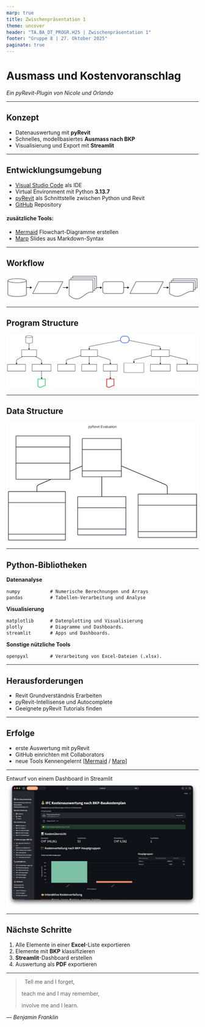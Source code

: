 ```yaml
---
marp: true
title: Zwischenpräsentation 1
theme: uncover
header: "TA.BA_DT_PROGR.H25 | Zwischenpräsentation 1"
footer: "Gruppe 8 | 27. Oktober 2025"
paginate: true
---
```


<style>
section { font-size: 30px; }
</style>

<!-- _header: "" -->
<!-- _footer: "27. Oktober 2025" -->
<!-- _paginate: skip -->
<!-- _class: invert -->

# Ausmass und Kostenvoranschlag

_Ein pyRevit-Plugin von Nicole und Orlando_

---

## Konzept

- Datenauswertung mit **pyRevit**
- Schnelles, modellbasiertes **Ausmass nach BKP**
- Visualisierung und Export mit **Streamlit**

---

## Entwicklungsumgebung

- [Visual Studio Code](https://code.visualstudio.com/) als IDE
- Virtual Environment mit Python **3.13.7**
- [pyRevit](https://pyrevitlabs.notion.site/) als Schnittstelle zwischen Python und Revit
- [GitHub](https://github.com/NH-HSLU/TA.BA_DT_PROGR) Repository

#### zusätzliche Tools:

- [Mermaid](https://www.mermaidchart.com/) Flowchart-Diagramme erstellen
- [Marp](https://marp.app/) Slides aus Markdown-Syntax

---

## Workflow

![width:1000px height:300px](DT_PROGR_Flow_simplified.svg)

---

## Program Structure

![width:1000px height:300px](DT_PROGR_ProcecssStructure.svg)

---

## Data Structure

![width:1000px height:300px](DT_PROGR_DataStructure.svg)

---

## Python-Bibliotheken

**Datenanalyse**

```
numpy           # Numerische Berechnungen und Arrays       
pandas          # Tabellen-Verarbeitung und Analyse
```

**Visualisierung**

```
matplotlib      # Datenplotting und Visualisierung
plotly          # Diagramme und Dashboards.                
streamlit       # Apps und Dashboards.                     
```

**Sonstige nützliche Tools**

```
openpyxl        # Verarbeitung von Excel-Dateien (.xlsx).  
```

---

## Herausforderungen

- Revit Grundverständnis Erarbeiten
- pyRevit-Intellisense und Autocomplete
- Geeignete pyRevit Tutorials finden

---

## Erfolge

- erste Auswertung mit pyRevit
- GitHub einrichten mit Collaborators
- neue Tools Kennengelernt [[Mermaid](https://www.mermaidchart.com/) / [Marp](https://marp.app/)]

---

Entwurf von einem Dashboard in Streamlit
![height:500px](StreamlitPreview.png)

---

## Nächste Schritte

1. Alle Elemente in einer **Excel**-Liste exportieren
2. Elemente mit **BKP** klassifizieren
3. **Streamlit**-Dashboard erstellen
4. Auswertung als **PDF** exportieren

---

<!-- _header: "" -->
<!-- _footer: "" -->
<!-- _paginate: skip -->
<!-- _class: invert -->

> ​
> ​
> Tell me and I forget,
> 
> teach me and I may remember,
> 
> involve me and I learn.
> ​
> ​

— *Benjamin Franklin*